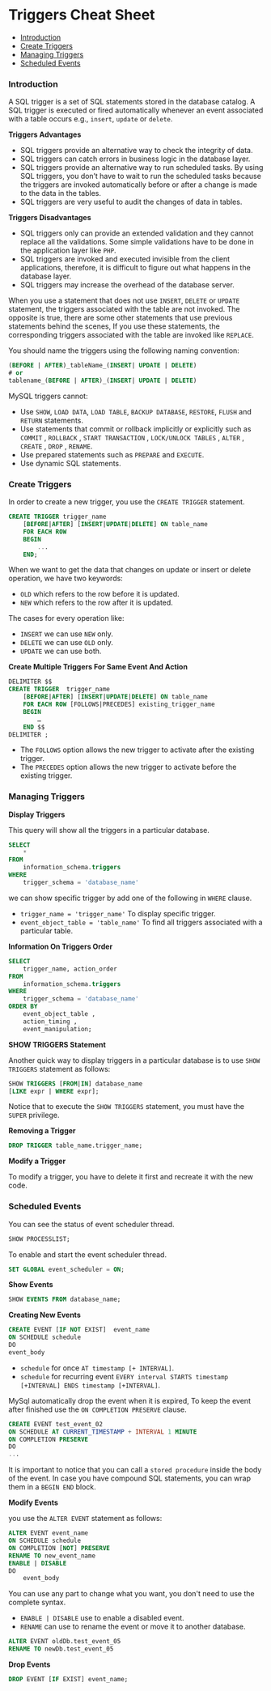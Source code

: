 # Triggers Cheat Sheet

* [Introduction](#introduction)
* [Create Triggers](#create-triggers)
* [Managing Triggers](#managing-triggers)
* [Scheduled Events](#scheduled-events)

### Introduction
A SQL trigger is a set of SQL statements stored in the database catalog. A SQL trigger is executed or fired automatically whenever an event associated with a table occurs e.g., `insert`, `update` or `delete`.

**Triggers Advantages**
* SQL triggers provide an alternative way to check the integrity of data.
* SQL triggers can catch errors in business logic in the database layer.
* SQL triggers provide an alternative way to run scheduled tasks. By using SQL triggers, you don’t have to wait to run the scheduled tasks because the triggers are invoked automatically before or after a change is made to the data in the tables.
* SQL triggers are very useful to audit the changes of data in tables.

**Triggers Disadvantages**
* SQL triggers only can provide an extended validation and they cannot replace all the validations. Some simple validations have to be done in the application layer like `PHP`.
* SQL triggers are invoked and executed invisible from the client applications, therefore, it is difficult to figure out what happens in the database layer.
* SQL triggers may increase the overhead of the database server.

When you use a statement that does not use `INSERT`, `DELETE` or `UPDATE` statement, the triggers associated with the table are not invoked. The opposite is true, there are some other statements that use previous statements behind the scenes, If you use these statements, the corresponding triggers associated with the table are invoked like `REPLACE`.

You should name the triggers using the following naming convention:
```sql
(BEFORE | AFTER)_tableName_(INSERT| UPDATE | DELETE)
# or
tablename_(BEFORE | AFTER)_(INSERT| UPDATE | DELETE)
```

MySQL triggers cannot:
* Use `SHOW`, `LOAD DATA`, `LOAD TABLE`, `BACKUP DATABASE`, `RESTORE`, `FLUSH` and `RETURN` statements.
* Use statements that commit or rollback implicitly or explicitly such as `COMMIT` , `ROLLBACK` , `START TRANSACTION` , `LOCK/UNLOCK TABLES` , `ALTER` , `CREATE` , `DROP` , `RENAME`.
* Use prepared statements such as `PREPARE` and `EXECUTE`.
* Use dynamic SQL statements.

### Create Triggers
In order to create a new trigger, you use the `CREATE TRIGGER` statement.
```sql
CREATE TRIGGER trigger_name
    [BEFORE|AFTER] [INSERT|UPDATE|DELETE] ON table_name
    FOR EACH ROW
    BEGIN
        ...
    END;
```
When we want to get the data that changes on update or insert or delete operation, we have two keywords:
* `OLD` which refers to the row before it is updated.
* `NEW` which refers to the row after it is updated.

The cases for every operation like:
* `INSERT` we can use `NEW` only.
* `DELETE` we can use `OLD` only.
* `UPDATE` we can use both.

**Create Multiple Triggers For Same Event And Action**
```sql
DELIMITER $$
CREATE TRIGGER  trigger_name
    [BEFORE|AFTER] [INSERT|UPDATE|DELETE] ON table_name
    FOR EACH ROW [FOLLOWS|PRECEDES] existing_trigger_name
    BEGIN
        …
    END $$
DELIMITER ;
```
* The `FOLLOWS` option allows the new trigger to activate after the existing trigger.
* The `PRECEDES` option allows the new trigger to activate before the existing trigger.

### Managing Triggers
**Display Triggers**

This query will show all the triggers in a particular database.
```sql
SELECT
    *
FROM
    information_schema.triggers
WHERE
    trigger_schema = 'database_name'
```
we can show specific trigger by add one of the following in `WHERE` clause.
* `trigger_name = 'trigger_name'` To display specific trigger.
* `event_object_table = 'table_name'` To find all triggers associated with a particular table.

**Information On Triggers Order**
```sql
SELECT
    trigger_name, action_order
FROM
    information_schema.triggers
WHERE
    trigger_schema = 'database_name'
ORDER BY
    event_object_table ,
    action_timing ,
    event_manipulation;
```

**SHOW TRIGGERS Statement**

Another quick way to display triggers in a particular database is to use `SHOW TRIGGERS` statement as follows:
```sql
SHOW TRIGGERS [FROM|IN] database_name
[LIKE expr | WHERE expr];
```
Notice that to execute the `SHOW TRIGGERS` statement, you must have the `SUPER` privilege.

**Removing a Trigger**
```sql
DROP TRIGGER table_name.trigger_name;
```

**Modify a Trigger**

To modify a trigger, you have to delete it first and recreate it with the new code.

### Scheduled Events
You can see the status of event scheduler thread.
```sql
SHOW PROCESSLIST;
```
To enable and start the event scheduler thread.
```sql
SET GLOBAL event_scheduler = ON;
```

**Show Events**
```sql
SHOW EVENTS FROM database_name;
```

**Creating New Events**
```sql
CREATE EVENT [IF NOT EXIST]  event_name
ON SCHEDULE schedule
DO
event_body
```
* `schedule` for once `AT timestamp [+ INTERVAL]`.
* `schedule` for recurring event `EVERY interval STARTS timestamp [+INTERVAL] ENDS timestamp [+INTERVAL]`.

MySql automatically drop the event when it is expired, To keep the event after finished use the `ON COMPLETION PRESERVE` clause.
```sql
CREATE EVENT test_event_02
ON SCHEDULE AT CURRENT_TIMESTAMP + INTERVAL 1 MINUTE
ON COMPLETION PRESERVE
DO
...
```
It is important to notice that you can call a `stored procedure` inside the body of the event. In case you have compound SQL statements, you can wrap them in a `BEGIN END` block.

**Modify Events**

you use the `ALTER EVENT` statement as follows:
```sql
ALTER EVENT event_name
ON SCHEDULE schedule
ON COMPLETION [NOT] PRESERVE
RENAME TO new_event_name
ENABLE | DISABLE
DO
    event_body
```
You can use any part to change what you want, you don't need to use the complete syntax.
* `ENABLE | DISABLE` use to enable a disabled event.
* `RENAME` can use to rename the event or move it to another database.
```sql
ALTER EVENT oldDb.test_event_05
RENAME TO newDb.test_event_05
```

**Drop Events**
```sql
DROP EVENT [IF EXIST] event_name;
```
